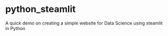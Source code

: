 # python_steamlit
A quick demo on creating a simple website for Data Science using steamlit in Python
